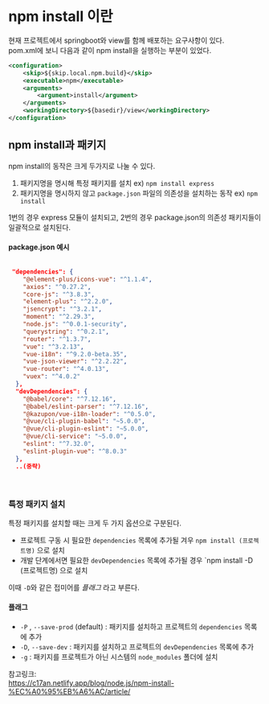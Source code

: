 # npm install 이란

현재 프로젝트에서 springboot와 view를 함께 배포하는 요구사항이 있다.   
pom.xml에 보니 다음과 같이 npm install을 실행하는 부분이 있었다.

```xml
<configuration>
	<skip>${skip.local.npm.build}</skip>
	<executable>npm</executable>
	<arguments>
		<argument>install</argument>
	</arguments>
	<workingDirectory>${basedir}/view</workingDirectory>
</configuration>

```

## npm install과 패키지

npm install의 동작은 크게 두가지로 나눌 수 있다. 
1. 패키지명을 명시해 특정 패키지를 설치  ex) `npm install express`
2. 패키지명을 명시하지 않고 `package.json` 파일의 의존성을 설치하는 동작 ex) `npm install`

1번의 경우 express 모듈이 설치되고, 2번의 경우 package.json의 의존성 패키지들이 일괄적으로 설치된다. 

#### package.json 예시

```json

 "dependencies": {
    "@element-plus/icons-vue": "^1.1.4",
    "axios": "^0.27.2",
    "core-js": "^3.8.3",
    "element-plus": "^2.2.0",
    "jsencrypt": "^3.2.1",
    "moment": "^2.29.3",
    "node.js": "^0.0.1-security",
    "querystring": "^0.2.1",
    "router": "^1.3.7",
    "vue": "^3.2.13",
    "vue-i18n": "^9.2.0-beta.35",
    "vue-json-viewer": "^2.2.22",
    "vue-router": "^4.0.13",
    "vuex": "^4.0.2"
  },
  "devDependencies": {
    "@babel/core": "^7.12.16",
    "@babel/eslint-parser": "^7.12.16",
    "@kazupon/vue-i18n-loader": "^0.5.0",
    "@vue/cli-plugin-babel": "~5.0.0",
    "@vue/cli-plugin-eslint": "~5.0.0",
    "@vue/cli-service": "~5.0.0",
    "eslint": "^7.32.0",
    "eslint-plugin-vue": "^8.0.3"
  },
  ..(중략)

```

</br>

### 특정 패키지 설치

특정 패키지를 설치할 때는 크게 두 가지 옵션으로 구분된다. 

*  프로젝트 구동 시 필요한 `dependencies` 목록에 추가될 겨우 `npm install (프로젝트명)` 으로 설치
*  개발 단계에서면 필요한 `devDependencies` 목록에 추가될 경우 `npm install -D (프로젝트명) 으로 설치

이때 `-D`와 같은 접미어를 *플래그* 라고 부른다. 

#### 플래그
* `-P` , `--save-prod` (default) : 패키지를 설치하고 프로젝트의 `dependencies` 목록에 추가
* `-D`, `--save-dev` : 패키지를 설치하고 프로젝트의 `devDependencies` 목록에 추가
* `-g` : 패키지를 프로젝트가 아닌 시스템의 `node_modules` 폴더에 설치


참고링크:   
https://c17an.netlify.app/blog/node.js/npm-install-%EC%A0%95%EB%A6%AC/article/
